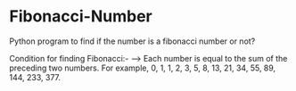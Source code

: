 # Fibonacci-Number
Python program to find if the number is a fibonacci number or not?

Condition for finding Fibonacci:-
--> Each number is equal to the sum of the preceding two numbers. For example, 0, 1, 1, 2, 3, 5, 8, 13, 21, 34, 55, 89, 144, 233, 377.
